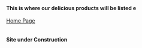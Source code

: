 <!DOCTYPE html>
<html lang="en">
	<head>
		<title> This is where our delicious products will be listed
		</title>
	</head> 	
	<body>
   		<b> This is where our delicious products will be listed e</b><br><br>
		 <a href="https://zperov.github.io/Grocery">Home Page</a><br><br><br>
		<b>Site under Construction</b>
	</body>
</html>

